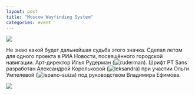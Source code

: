 ```yaml
---
layout: post
title: "Moscow Wayfinding System"
categories: event
---
```

![](https://ic.pics.livejournal.com/quillcraft/13449910/305105/305105_original.png)

Не знаю какой будет дальнейшая судьба этого значка. Сделал летом для одного проекта в РИА Новости, посвящённого городской навигации. Арт-директор Илья Рудерман (![ruderman]()). Шрифт PT Sans разработан Александрой Корольковой (![leksandra]()) при участии Ольги Умпелевой (![ispano-suiza]()) под руководством Владимира Ефимова.

![](https://ic.pics.livejournal.com/quillcraft/13449910/305403/305403_original.png)
